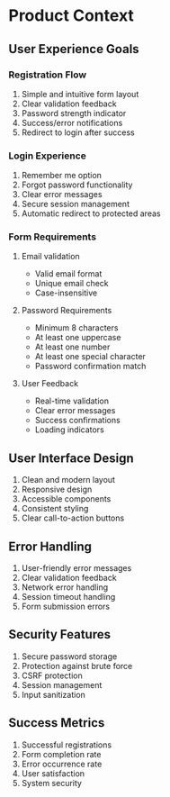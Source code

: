 # Product Context

## User Experience Goals

### Registration Flow
1. Simple and intuitive form layout
2. Clear validation feedback
3. Password strength indicator
4. Success/error notifications
5. Redirect to login after success

### Login Experience
1. Remember me option
2. Forgot password functionality
3. Clear error messages
4. Secure session management
5. Automatic redirect to protected areas

### Form Requirements
1. Email validation
   - Valid email format
   - Unique email check
   - Case-insensitive

2. Password Requirements
   - Minimum 8 characters
   - At least one uppercase
   - At least one number
   - At least one special character
   - Password confirmation match

3. User Feedback
   - Real-time validation
   - Clear error messages
   - Success confirmations
   - Loading indicators

## User Interface Design
1. Clean and modern layout
2. Responsive design
3. Accessible components
4. Consistent styling
5. Clear call-to-action buttons

## Error Handling
1. User-friendly error messages
2. Clear validation feedback
3. Network error handling
4. Session timeout handling
5. Form submission errors

## Security Features
1. Secure password storage
2. Protection against brute force
3. CSRF protection
4. Session management
5. Input sanitization

## Success Metrics
1. Successful registrations
2. Form completion rate
3. Error occurrence rate
4. User satisfaction
5. System security
